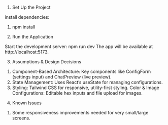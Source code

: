 1. Set Up the Project

install dependencies:

1) npm install

2. Run the Application

Start the development server:
npm run dev
The app will be available at http://localhost:5173.

3. Assumptions & Design Decisions

1) Component-Based Architecture: Key components like ConfigForm (settings input) and ChatPreview (live preview).
2) State Management: Uses React’s useState for managing configurations.
3) Styling: Tailwind CSS for responsive, utility-first styling.
 Color & Image Configurations: Editable hex inputs and file upload for images.

4. Known Issues

1) Some responsiveness improvements needed for very small/large screens.

